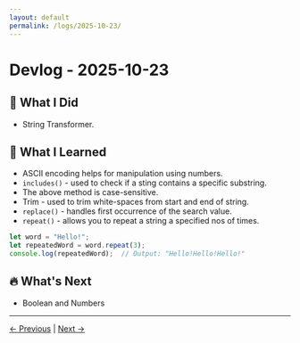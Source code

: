 ```yaml
---
layout: default
permalink: /logs/2025-10-23/
---
```


# Devlog - 2025-10-23

## 🚀 What I Did

- String Transformer.

## 🧠 What I Learned

- ASCII encoding helps for manipulation using numbers.
- `includes()` - used to check if a sting contains a specific substring.
- The above method is case-sensitive.
- Trim - used to trim white-spaces from start and end of string.
- `replace()` - handles first occurrence of the search value.
- `repeat()` - allows you to repeat a string a specified nos of times.

```javascript
let word = "Hello!";
let repeatedWord = word.repeat(3);
console.log(repeatedWord);  // Output: "Hello!Hello!Hello!"
```

## 🔥 What's Next

- Boolean and Numbers

---

[← Previous]({{site.baseurl}}/logs/2025-10-18/) | [Next →]({{site.baseurl}}/logs/2025-10-24/)
